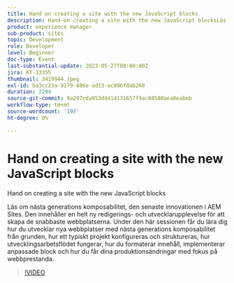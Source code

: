 ```yaml
---
title: Hand on creating a site with the new JavaScript blocks
description: Hand-on creating a site with the new JavaScript blocksLäs om nästa generations möjligheter till komposition, den senaste innovationen i AEM Sites. Den innehåller en helt ny redigerings- och utvecklarupplevelse för att skapa de snabbaste webbplatserna. Under den här sessionen får du lära dig hur du utvecklar nya webbplatser med nästa generations komposabilitet från grunden, hur ett typiskt projekt konfigureras och struktureras, hur utvecklingsarbetsflödet fungerar, hur du formaterar innehåll, implementerar anpassade block och hur du får dina produktionsändringar med fokus på webbprestanda.
product: experience manager
sub-product: sites
topic: Development
role: Developer
level: Beginner
doc-type: Event
last-substantial-update: 2023-05-27T00:00:00Z
jira: KT-13355
thumbnail: 3419944.jpeg
exl-id: ba3cc23a-9179-486e-ad13-ac896fdab268
duration: 2294
source-git-commit: 9a297cda953d4414131657f9ac84580aea0eabeb
workflow-type: tm+mt
source-wordcount: '197'
ht-degree: 0%

---
```


# Hand on creating a site with the new JavaScript blocks

Hand on creating a site with the new JavaScript blocks

Läs om nästa generations komposabilitet, den senaste innovationen i AEM Sites. Den innehåller en helt ny redigerings- och utvecklarupplevelse för att skapa de snabbaste webbplatserna. Under den här sessionen får du lära dig hur du utvecklar nya webbplatser med nästa generations komposabilitet från grunden, hur ett typiskt projekt konfigureras och struktureras, hur utvecklingsarbetsflödet fungerar, hur du formaterar innehåll, implementerar anpassade block och hur du får dina produktionsändringar med fokus på webbprestanda.

>[!VIDEO](https://video.tv.adobe.com/v/3419944/?learn=on)
